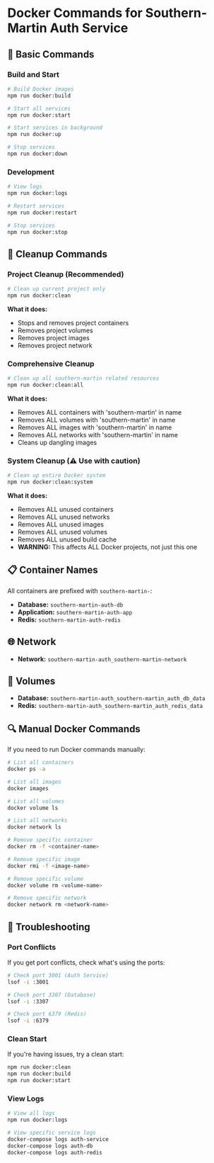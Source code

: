 # Docker Commands for Southern-Martin Auth Service

## 🚀 Basic Commands

### Build and Start
```bash
# Build Docker images
npm run docker:build

# Start all services
npm run docker:start

# Start services in background
npm run docker:up

# Stop services
npm run docker:down
```

### Development
```bash
# View logs
npm run docker:logs

# Restart services
npm run docker:restart

# Stop services
npm run docker:stop
```

## 🧹 Cleanup Commands

### Project Cleanup (Recommended)
```bash
# Clean up current project only
npm run docker:clean
```
**What it does:**
- Stops and removes project containers
- Removes project volumes
- Removes project images
- Removes project network

### Comprehensive Cleanup
```bash
# Clean up all southern-martin related resources
npm run docker:clean:all
```
**What it does:**
- Removes ALL containers with 'southern-martin' in name
- Removes ALL volumes with 'southern-martin' in name
- Removes ALL images with 'southern-martin' in name
- Removes ALL networks with 'southern-martin' in name
- Cleans up dangling images

### System Cleanup (⚠️ Use with caution)
```bash
# Clean up entire Docker system
npm run docker:clean:system
```
**What it does:**
- Removes ALL unused containers
- Removes ALL unused networks
- Removes ALL unused images
- Removes ALL unused volumes
- Removes ALL unused build cache
- **WARNING:** This affects ALL Docker projects, not just this one

## 📋 Container Names

All containers are prefixed with `southern-martin-`:

- **Database:** `southern-martin-auth-db`
- **Application:** `southern-martin-auth-app`
- **Redis:** `southern-martin-auth-redis`

## 🌐 Network

- **Network:** `southern-martin-auth_southern-martin-network`

## 💾 Volumes

- **Database:** `southern-martin-auth_southern-martin_auth_db_data`
- **Redis:** `southern-martin-auth_southern-martin_auth_redis_data`

## 🔍 Manual Docker Commands

If you need to run Docker commands manually:

```bash
# List all containers
docker ps -a

# List all images
docker images

# List all volumes
docker volume ls

# List all networks
docker network ls

# Remove specific container
docker rm -f <container-name>

# Remove specific image
docker rmi -f <image-name>

# Remove specific volume
docker volume rm <volume-name>

# Remove specific network
docker network rm <network-name>
```

## 🚨 Troubleshooting

### Port Conflicts
If you get port conflicts, check what's using the ports:
```bash
# Check port 3001 (Auth Service)
lsof -i :3001

# Check port 3307 (Database)
lsof -i :3307

# Check port 6379 (Redis)
lsof -i :6379
```

### Clean Start
If you're having issues, try a clean start:
```bash
npm run docker:clean
npm run docker:build
npm run docker:start
```

### View Logs
```bash
# View all logs
npm run docker:logs

# View specific service logs
docker-compose logs auth-service
docker-compose logs auth-db
docker-compose logs auth-redis
```


